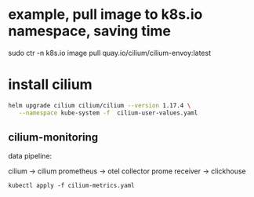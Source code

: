 # example, pull image to k8s.io namespace, saving time

sudo ctr -n k8s.io image pull quay.io/cilium/cilium-envoy:latest

# install cilium

```bash
helm upgrade cilium cilium/cilium --version 1.17.4 \
   --namespace kube-system -f  cilium-user-values.yaml
```

## cilium-monitoring

data pipeline:

cilium -> cilium prometheus -> otel collector prome receiver -> clickhouse

```
kubectl apply -f cilium-metrics.yaml
```
